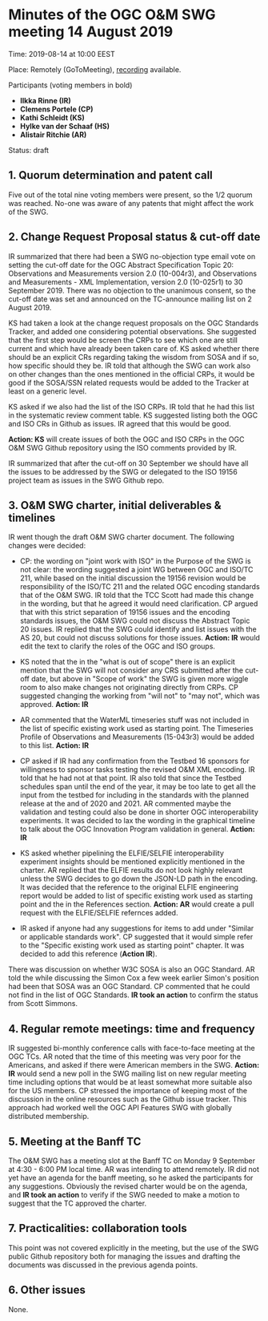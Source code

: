 # Minutes of the OGC O&M SWG meeting 14 August 2019

Time: 2019-08-14 at 10:00 EEST

Place: Remotely (GoToMeeting), [recording](https://portal.opengeospatial.org/files/?artifact_id=89564) available.

Participants (voting members in bold)
* **Ilkka Rinne (IR)**
* **Clemens Portele (CP)**
* **Kathi Schleidt (KS)**
* **Hylke van der Schaaf (HS)**
* **Alistair Ritchie (AR)**

Status: draft

## 1. Quorum determination and patent call

Five out of the total nine voting members were present, so the 1/2 quorum was reached.
No-one was aware of any patents that might affect the work of the SWG.

## 2. Change Request Proposal status & cut-off date
IR summarized that there had been a SWG no-objection type email vote on setting the cut-off date for the
OGC Abstract Specification Topic 20: Observations and Measurements version 2.0 (10-004r3), and
Observations and Measurements - XML Implementation, version 2.0 (10-025r1) to 30 September 2019. There was no objection
to the unanimous consent, so the cut-off date was set and announced on the TC-announce mailing list on 2 August 2019.

KS had taken a look at the change request proposals on the OGC Standards Tracker, and added one considering
potential observations. She suggested that the first step would be screen the CRPs to see which one are still current
and which have already been taken care of. KS asked whether there should be an explicit CRs regarding taking the
wisdom from SOSA and if so, how specific should they be. IR told that although the SWG can work also on other changes
than the ones mentioned in the official CRPs, it would be good if the SOSA/SSN related requests would be added to the
Tracker at least on a generic level.

KS asked if we also had the list of the ISO CRPs. IR told that he had this list in the systematic review comment table.
KS suggested listing both the OGC and ISO CRs in Github as issues. IR agreed that this would be good.

**Action: KS** will create issues of both the OGC and ISO CRPs in the OGC O&M SWG Github repository using the ISO comments provided
by IR.

IR summarized that after the cut-off on 30 September we should have all the issues to be addressed by the SWG or
delegated to the ISO 19156 project team as issues in the SWG Github repo.


## 3. O&M SWG charter, initial deliverables & timelines
IR went though the draft O&M SWG charter document. The following changes were decided:
* CP: the wording on "joint work with ISO" in the Purpose of the SWG is not clear: the wording suggested a
joint WG between OGC and ISO/TC 211, while based on the initial discussion the 19156 revision would be responsibility
of the ISO/TC 211 and the related OGC encoding standards that of the O&M SWG. IR told that the TCC Scott had made this
change in the wording, but that he agreed it would need clarification. CP argued that with this strict separation of
19156 issues and the encoding standards issues, the O&M SWG could not discuss the Abstract Topic 20 issues. IR replied
that the SWG could identify and list issues with the AS 20, but could not discuss solutions for those issues. **Action: IR** would
edit the text to clarify the roles of the OGC and ISO groups.

* KS noted that the in the "what is out of scope" there is an explicit mention that the SWG will not consider any CRS
submitted after the cut-off date, but above in "Scope of work" the SWG is given more wiggle room to also make changes
not originating directly from CRPs. CP suggested changing the working from "will not" to "may not", which was approved. **Action: IR**

* AR commented that the WaterML timeseries stuff was not included in the list of specific existing work used as
starting point. The Timeseries Profile of Observations and Measurements (15-043r3) would be added to this list. **Action: IR**

* CP asked if IR had any confirmation from the Testbed 16 sponsors for willingness to sponsor tasks testing the revised
O&M XML encoding. IR told that he had not at that point. IR also told that since the Testbed schedules span until the
end of the year, it may be too late to get all the input from the testbed for including in the standards with the planned
release at the and of 2020 and 2021. AR commented maybe the validation and testing could also be done in shorter
OGC interoperability experiments. It was decided to lax the wording in the graphical timeline to talk about the OGC
Innovation Program validation in general. **Action: IR**

* KS asked whether pipelining the ELFIE/SELFIE interoperability experiment insights should be
mentioned explicitly mentioned in the charter. AR replied that the ELFIE results do not look highly relevant unless
the SWG decides to go down the JSON-LD path in the encoding. It was decided that the reference to the original
ELFIE engineering report would be added to list of specific existing work used as
starting point and the in the References section. **Action: AR** would create a pull request with the ELFIE/SELFIE refernces
added.

* IR asked if anyone had any suggestions for items to add under "Similar or applicable standards work". CP suggested that
it would simple refer to the "Specific existing work used as starting point" chapter. It was decided to add this
reference (**Action IR**).

There was discussion on whether W3C SOSA is also an OGC Standard. AR told the while discussing the Simon Cox a few week
earlier Simon's position had been that SOSA was an OGC Standard. CP commented that he could not find in the list of OGC Standards.
**IR took an action** to confirm the status from Scott Simmons.

## 4. Regular remote meetings: time and frequency

IR suggested bi-monthly conference calls with face-to-face meeting at the OGC TCs. AR noted that the time of this meeting
was very poor for the Americans, and asked if there were American members in the SWG. **Action: IR** would send a new
poll in the SWG mailing list on new regular meeting time including options that would be at least somewhat more suitable
also for the US members. CP stressed the importance of keeping most of the discussion in the online resources such as
the Github issue tracker. This approach had worked well the OGC API Features SWG with globally distributed membership.   

## 5. Meeting at the Banff TC

The O&M SWG has a meeting slot at the Banff TC on Monday 9 September at 4:30 - 6:00 PM local time. AR was intending to attend remotely. IR did
not yet have an agenda for the banff meeting, so he asked the participants for any suggestions. Obviously the revised
charter would be on the agenda, and **IR took an action** to verify if the SWG needed to make a motion to suggest that
 the TC approved the charter.

## 7. Practicalities: collaboration tools
This point was not covered explicitly in the meeting, but the use of the SWG public Github repository
both for managing the issues and drafting the documents was discussed in the previous agenda points.

## 6. Other issues
None.
